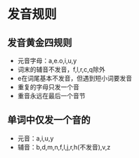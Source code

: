 # 发音规则
## 发音黄金四规则
- 元音字母：a,e.o,i,u,y
- 词末的辅音不发音，f,l,r,c,q除外
- e在词尾基本不发音，但遇到短小词要发音
- 重复的字母只发一个音
- 重音永远在最后一个音节

## 单词中仅发一个音的
- 元音：a,i,u,y
- 辅音：b,d,m,n,f,l,j,r,h(不发音),v,z

##